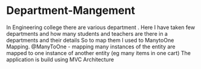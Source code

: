 # Department-Mangement
In Engineering college there are various department .
Here I have taken few departments and how many students and teachers are there in a departments and their details
So to map them I used to ManytoOne Mapping.
@ManyToOne - mapping  many instances of the entity are mapped to one instance of another entity (eg many items in one cart)
The application is build using MVC Architecture

